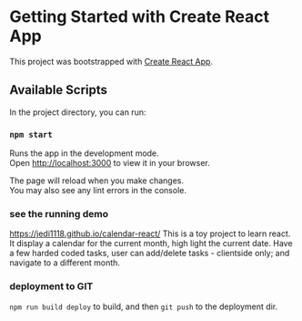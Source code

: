 # Getting Started with Create React App

This project was bootstrapped with [Create React App](https://github.com/facebook/create-react-app).

## Available Scripts

In the project directory, you can run:

### `npm start`

Runs the app in the development mode.\
Open [http://localhost:3000](http://localhost:3000) to view it in your browser.

The page will reload when you make changes.\
You may also see any lint errors in the console.

### see the running demo
https://jedi1118.github.io/calendar-react/
This is a toy project to learn react. It display a calendar for the current month, high light the current date. Have a few harded coded tasks, user can add/delete tasks - clientside only; and navigate to a different month.

### deployment to GIT
`npm run build deploy` to build, and then `git push` to the deployment dir.
